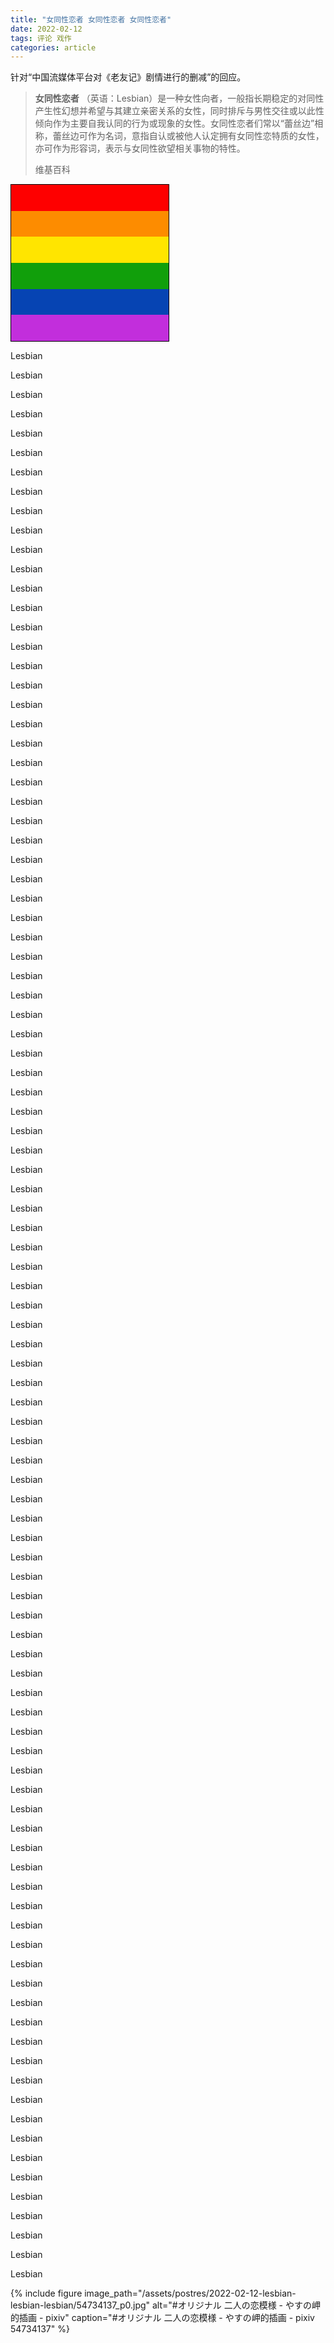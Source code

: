 ```yaml
---
title: "女同性恋者 女同性恋者 女同性恋者"
date: 2022-02-12
tags: 评论 戏作
categories: article
---
```

针对“中国流媒体平台对《老友记》剧情进行的删减”的回应。

> **女同性恋者** （英语：Lesbian）是一种女性向者，一般指长期稳定的对同性产生性幻想并希望与其建立亲密关系的女性，同时排斥与男性交往或以此性倾向作为主要自我认同的行为或现象的女性。女同性恋者们常以“蕾丝边”相称，蕾丝边可作为名词，意指自认或被他人认定拥有女同性恋特质的女性，亦可作为形容词，表示与女同性欲望相关事物的特性。
>
> 维基百科

<style>
    .flag {
        width: 50%;
        height: 250px;
        border: 1px solid black;
    }

    .lgbt {
        background: linear-gradient(180deg, #FE0000 16.66%, #FD8C00 16.66%, 33.32%, #FFE500 33.32%, 49.98%, #119F0B 49.98%, 66.64%, #0644B3 66.64%, 83.3%, #C22EDC 83.3%);
    }

    .asexual {
        background: linear-gradient(18180deg, #181818 25%, #A3A3A3 25%, 50%, #FFFFFF 50%, 75%, #800080 75%);
    }

    .bisexual {
        background: linear-gradient(180deg, #D60270 40%, #9B4F96 40%, 60%, #0038A8 60%);
    }

    .aromantic {
        background: linear-gradient(180deg, #39A33E 20%, #A2CF72 20%, 40%, #FFFFFF 40%, 60%, #A3A3A3 60%, 80%, #181818 80%);
    }

    .nonbinary {
        background: linear-gradient(180deg, #FFF430 25%, #FFFFFF 25%, 50%, #9C59D1 50%, 75%, #181818 75%);
    }

    .transgender {
        background: linear-gradient(180deg, #5BCEFA 20%, #F5A9B8 20%, 40%, #FFFFFF 40%, 60%, #F5A9B8 60%, 80%, #5BCEFA 80%);
    }

    .genderqueer {
        background: linear-gradient(180deg, #B57EDC 33.33%, #FFFFFF 33.33%, 66.66%, #4A8123 66.66%);
    }

    .genderfluid {
        background: linear-gradient(180deg, #FF77A3 20%, #FFFFFF 20%, 40%, #BE18D6 40%, 60%, #181818 60%, 80%, #333EBD 80%);
    }

    .pansexual {
        background: linear-gradient(180deg, #FF218C 33.33%, #FFD800 33.33%, 66.66%, #21B1FF 66.66%);
    }

    .philly {
        background: linear-gradient(180deg, #181818 12.5%, #784F17 12.5%, 25%, #FE0000 25%, 37.5%, #FD8C00 37.5%, 50%, #FFE500 50%, 62.5%, #119F0B 62.5%, 75%, #0644B3 75%, 87.5%, #C22EDC 87.5%);
    }

    .polysexual {
        background: linear-gradient(180deg, #F61CB9 33.33%, #07D569 33.33%, 66.66%, #1C92F6 66.66%);
    }

    .neutrois {
        background: linear-gradient(180deg, #FFFFFF 33.33%, #1F9F00 33.33%, 66.66%, #181818 66.66%);
    }

    .demigirl {
        background: linear-gradient(180deg, #7F7F7F 14.285%, #C3C3C3 14.285%, 28.57%, #FEAEC9 28.57%, 42.855%, #FFFFFF 42.855%, 57.14%, #FEAEC9 57.14%, 71.425%, #C3C3C3 71.425%, 85.71%, #7F7F7F 85.71%);
    }

    .agender {
        background: linear-gradient(180deg, #181818 14.285%, #C3C3C3 14.285%, 28.57%, #FFFFFF 28.57%, 42.855%, #B8F483 42.855%, 57.14%, #FFFFFF 57.14%, 71.425%, #C3C3C3 71.425%, 85.71%, #181818 85.71%);
    }

    .demiboy {
        background: linear-gradient(180deg, #7F7F7F 14.285%, #C3C3C3 14.285%, 28.57%, #9AD9EB 28.57%, 42.855%, #FFFFFF 42.855%, 57.14%, #9AD9EB 57.14%, 71.425%, #C3C3C3 71.425%, 85.71%, #7F7F7F 85.71%);
    }

    .androgyne {
        background: linear-gradient(9180deg, #FE007F 33.33%, #9832FF 33.33%, 66.66%, #00B8E7 66.66%);
    }

    .lesbian {
        background: linear-gradient(180deg, #A60061 14.285%, #B95393 14.285%, 28.57%, #D260A7 28.57%, 42.855%, #EDEDEB 42.855%, 57.14%, #E5ABD0 57.14%, 71.425%, #C74D52 71.425%, 85.71%, #8C1D00 85.71%);
    }
</style>

<div class="lgbt flag"></div>

Lesbian

Lesbian

Lesbian

Lesbian

Lesbian

Lesbian

Lesbian

Lesbian

Lesbian

Lesbian

Lesbian

Lesbian

Lesbian

Lesbian

Lesbian

Lesbian

Lesbian

Lesbian

Lesbian

Lesbian

Lesbian

Lesbian

Lesbian

Lesbian

Lesbian

Lesbian

Lesbian

Lesbian

Lesbian

Lesbian

Lesbian

Lesbian

Lesbian

Lesbian

Lesbian

Lesbian

Lesbian

Lesbian

Lesbian

Lesbian

Lesbian

Lesbian

Lesbian

Lesbian

Lesbian

Lesbian

Lesbian

Lesbian

Lesbian

Lesbian

Lesbian

Lesbian

Lesbian

Lesbian

Lesbian

Lesbian

Lesbian

Lesbian

Lesbian

Lesbian

Lesbian

Lesbian

Lesbian

Lesbian

Lesbian

Lesbian

Lesbian

Lesbian

Lesbian

Lesbian

Lesbian

Lesbian

Lesbian

Lesbian

Lesbian

Lesbian

Lesbian

Lesbian

Lesbian

Lesbian

Lesbian

Lesbian

Lesbian

Lesbian

Lesbian

Lesbian

Lesbian

Lesbian

Lesbian

Lesbian

Lesbian

Lesbian

Lesbian

Lesbian

Lesbian

Lesbian

Lesbian

Lesbian

Lesbian

Lesbian

{% include figure image_path="/assets/postres/2022-02-12-lesbian-lesbian-lesbian/54734137_p0.jpg" alt="#オリジナル 二人の恋模様 - やすの岬的插画 - pixiv" caption="#オリジナル 二人の恋模様 - やすの岬的插画 - pixiv 54734137" %}
